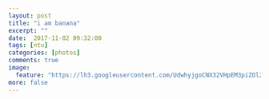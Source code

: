 ```yaml
---
layout: post
title: "i am banana"
excerpt: ""
date:  2017-11-02 09:32:00
tags: [ntu]
categories: [photos]
comments: true
image:
  feature: "https://lh3.googleusercontent.com/UdwhyjgoCNX32VHpEM3piZOl2PYntOL_PWulnOA0EK1lOvmywF5KvItElEY0SqANxNNA0ek_Aimy_vVG28L0k-WcWLaCt32vJCLeHSZSfwTKlbcr6PCBLdT2IMUaXmXZPqPhOc6xnOnqm1laTrFX1PvG1viVUOzwKcwIbxvQ0m-CLe3bZ5qte4twmh8YmKn80td2CayOXaLrAacaTnm8iqce2_ugIp-1bneoLbWUsmV45Gepbg7-qsu7jMAnT67XTCb2T49Ifk7R_PHEdILGmvtihJFz1idsgaT0uccIhCYb4ERbQcHAM9WdxobAA_a2jU8M8vFdknoV1fTUwY2kqw-XSm_oTuv_SoKXGmZQh7_q4v0Dh_hhl6u1WIpwcq0VU1et512QQxh5wenM-vy6cRrNGTA5QmUnn8gOQBrox9YODGYypNtENTJram1b_f5Q60pspuvTvOjh3lOxd7Q9qKdZUbRh7ZeQ9Kp8Cc0FkveVs3KE7SuY7OzPypJgT44Wqb6IRkIb4oY36eE65XxdEJTmNgQlmaqR_YFU-Now-TAiZgPUqD_YqXOir7HXh0D_fXDUVcnI4lCRzanPf-Kvqm26HJnjeqC7_lweHUjErLelugWLgPYL014BMpBIF9SLjlg4EPUcuKlJbWQPnvOEaEYoDB9ZCssjDJsJ=w428-h642-no"
more: false
---
```

